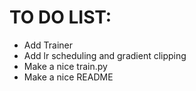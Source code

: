 # TO DO LIST:

- Add Trainer
- Add lr scheduling and gradient clipping
- Make a nice train.py 
- Make a nice README